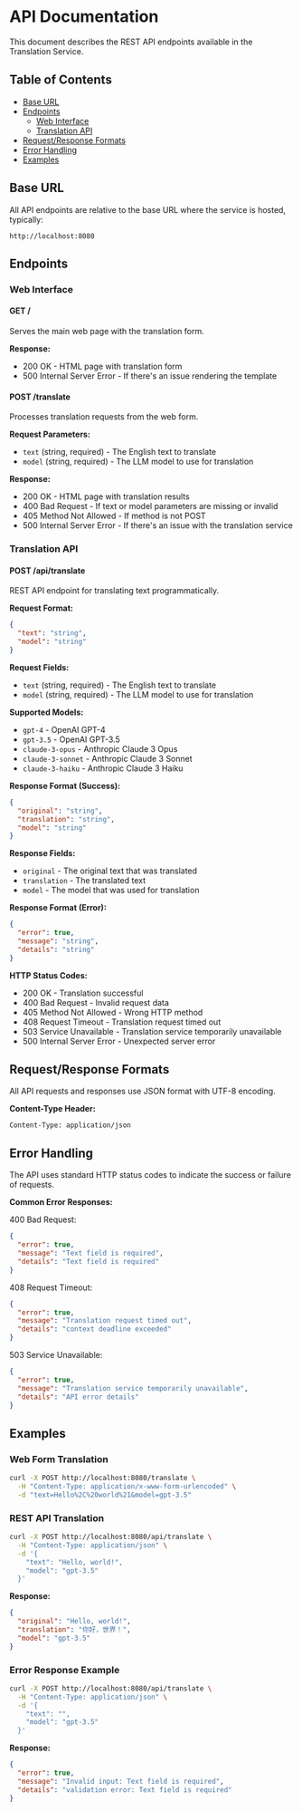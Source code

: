 # API Documentation

This document describes the REST API endpoints available in the Translation Service.

## Table of Contents
- [Base URL](#base-url)
- [Endpoints](#endpoints)
  - [Web Interface](#web-interface)
  - [Translation API](#translation-api)
- [Request/Response Formats](#requestresponse-formats)
- [Error Handling](#error-handling)
- [Examples](#examples)

## Base URL

All API endpoints are relative to the base URL where the service is hosted, typically:
```
http://localhost:8080
```

## Endpoints

### Web Interface

#### GET /
Serves the main web page with the translation form.

**Response:**
- 200 OK - HTML page with translation form
- 500 Internal Server Error - If there's an issue rendering the template

#### POST /translate
Processes translation requests from the web form.

**Request Parameters:**
- `text` (string, required) - The English text to translate
- `model` (string, required) - The LLM model to use for translation

**Response:**
- 200 OK - HTML page with translation results
- 400 Bad Request - If text or model parameters are missing or invalid
- 405 Method Not Allowed - If method is not POST
- 500 Internal Server Error - If there's an issue with the translation service

### Translation API

#### POST /api/translate
REST API endpoint for translating text programmatically.

**Request Format:**
```json
{
  "text": "string",
  "model": "string"
}
```

**Request Fields:**
- `text` (string, required) - The English text to translate
- `model` (string, required) - The LLM model to use for translation

**Supported Models:**
- `gpt-4` - OpenAI GPT-4
- `gpt-3.5` - OpenAI GPT-3.5
- `claude-3-opus` - Anthropic Claude 3 Opus
- `claude-3-sonnet` - Anthropic Claude 3 Sonnet
- `claude-3-haiku` - Anthropic Claude 3 Haiku

**Response Format (Success):**
```json
{
  "original": "string",
  "translation": "string",
  "model": "string"
}
```

**Response Fields:**
- `original` - The original text that was translated
- `translation` - The translated text
- `model` - The model that was used for translation

**Response Format (Error):**
```json
{
  "error": true,
  "message": "string",
  "details": "string"
}
```

**HTTP Status Codes:**
- 200 OK - Translation successful
- 400 Bad Request - Invalid request data
- 405 Method Not Allowed - Wrong HTTP method
- 408 Request Timeout - Translation request timed out
- 503 Service Unavailable - Translation service temporarily unavailable
- 500 Internal Server Error - Unexpected server error

## Request/Response Formats

All API requests and responses use JSON format with UTF-8 encoding.

**Content-Type Header:**
```
Content-Type: application/json
```

## Error Handling

The API uses standard HTTP status codes to indicate the success or failure of requests.

**Common Error Responses:**

400 Bad Request:
```json
{
  "error": true,
  "message": "Text field is required",
  "details": "Text field is required"
}
```

408 Request Timeout:
```json
{
  "error": true,
  "message": "Translation request timed out",
  "details": "context deadline exceeded"
}
```

503 Service Unavailable:
```json
{
  "error": true,
  "message": "Translation service temporarily unavailable",
  "details": "API error details"
}
```

## Examples

### Web Form Translation

```bash
curl -X POST http://localhost:8080/translate \
  -H "Content-Type: application/x-www-form-urlencoded" \
  -d "text=Hello%2C%20world%21&model=gpt-3.5"
```

### REST API Translation

```bash
curl -X POST http://localhost:8080/api/translate \
  -H "Content-Type: application/json" \
  -d '{
    "text": "Hello, world!",
    "model": "gpt-3.5"
  }'
```

**Response:**
```json
{
  "original": "Hello, world!",
  "translation": "你好，世界！",
  "model": "gpt-3.5"
}
```

### Error Response Example

```bash
curl -X POST http://localhost:8080/api/translate \
  -H "Content-Type: application/json" \
  -d '{
    "text": "",
    "model": "gpt-3.5"
  }'
```

**Response:**
```json
{
  "error": true,
  "message": "Invalid input: Text field is required",
  "details": "validation error: Text field is required"
}
```
